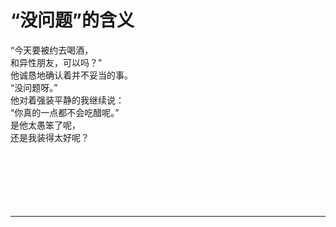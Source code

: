 # “没问题”的含义

“今天要被约去喝酒，
\
和异性朋友，可以吗？”
\
他诚恳地确认着并不妥当的事。
\
“没问题呀。”
\
他对着强装平静的我继续说：
\
“你真的一点都不会吃醋呢。”
\
是他太愚笨了呢，
\
还是我装得太好呢？
<br>
<br>
<br>
<br>
<br>
<br>
<br>

---
